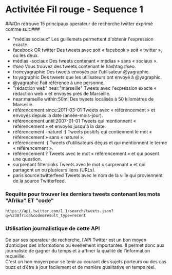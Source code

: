 # Activitée Fil rouge - Sequence 1 #

###On retrouve 15 principaux operateur de recherche twitter exprimé comme suit:###

- "médias sociaux"					Les guillemets   permettent d'obtenir l'expression exacte.
- facebook OR twitter					Des tweets avec
soit « facebook » soit « twitter », ou les deux.
- médias -sociaux						Des tweets contenant « médias » sans « sociaux ».
- #seo								Vous trouvez des tweets contenant le hashtag #seo.
- from:yagraphic						Des tweets envoyés par l'utilisateur @yagraphic.
- to:yagraphic						Des tweets que les utilisateurs ont envoyé à @yagraphic.
- @yagraphic							Fait référence à une personne.
- "rédaction web" near:"marseille"	Tweets avec l'expression exacte « rédaction web » et envoyés près de Marseille.
- near:marseille within:50mi			Des tweets localisés à 50 kilomètres de Marseille.
- référencement since:2011-03-01		Tweets avec « référencement » et envoyés depuis la date (année-mois-jour).
- référencement until:2007-01-01		Tweets qui mentionnent « référencement » et envoyés jusqu'à la date.
- référencement -naturel :)			Tweets positifs qui contiennent le mot « référencement » sans « naturel ».
- référencement :(					Tweets d'utilisateurs déçus et qui mentionnent le terme « référencement ».
- référencement ?						Tweets avec le mot « référencement » et qui posent une question.
- surprenant filter:links				Tweets avec le mot « surprenant » et qui partagent un ou plusieurs liens (URLs).
- paris source:twitterfeed			Tweets avec le nom de la ville qui proviennent de la source Twitterfeed.


### Requête  pour trouver les derniers tweets contenant les mots "Afrika" ET "code" ###

	https://api.twitter.com/1.1/search/tweets.json?q=%23Africa&code&result_type=recent



### Utilisation journalistique de cette API ###

 
De par ses operateur de recherche, l'API Twitter est un bon moyen d’anticiper des informations ou evenement importantes. Il permet donc  aux journaliste de gagner du temps et à affiner la qualité de l’information recueillie.  
C'est  un bon moyen pour se  tenir au courant des sujets porteurs ou des cas buzz et d’être à jour 
facilement et de manière qualitative en temps réel.